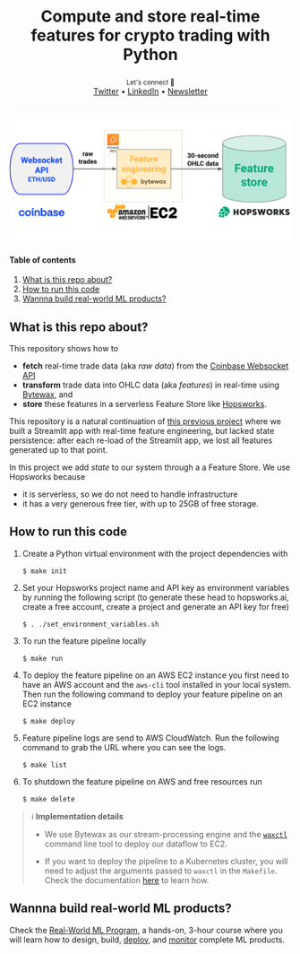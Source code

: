 <div align="center">
    <h1>Compute and store real-time features for crypto trading with Python</h1>
    <!-- <i><a href="https://bytewax.io/">Bytewax</a></i> + <i><a href="https://www.hopsworks.ai/">Hopsworks</a></i> = 🚀 -->
</div>

<div align="center">
    <sub>Let's connect 🤗</sub>
    <br />
    <a href="https://twitter.com/paulabartabajo_">Twitter</a> •
    <a href="https://www.linkedin.com/in/pau-labarta-bajo-4432074b/">LinkedIn</a> •
    <a href="https://paulabartabajo.substack.com/">Newsletter</a>
<br />
</div>

<br />

<p align="center">
  <img src="images/header.png" width='600' />
</p>


#### Table of contents
1. [What is this repo about?](#what-is-this-repo-about)
2. [How to run this code](#how-to-run-this-code)
3. [Wannna build real-world ML products?](#wannna-build-real-world-ml-products)


## What is this repo about?
This repository shows how to

* **fetch** real-time trade data (aka *raw data*) from the [Coinbase Websocket API](https://help.coinbase.com/en/cloud/websocket-feeds/exchange)
* **transform** trade data into OHLC data (aka *features*) in real-time using [Bytewax](https://bytewax.io/), and
* **store** these features in a serverless Feature Store like [Hopsworks](https://www.hopsworks.ai/).

This repository is a natural continuation of [this previous project](https://github.com/Paulescu/real-time-ohlc-with-bytewax) where we built a
Streamlit app with real-time feature engineering, but lacked state persistence: after each re-load of the Streamlit app, we lost all features generated up to that point.

In this project we add *state* to our system through a a Feature Store. We use Hopsworks because
- it is serverless, so we do not need to handle infrastructure
- it has a very generous free tier, with up to 25GB of free storage.


## How to run this code

1. Create a Python virtual environment with the project dependencies with
    ```
    $ make init
    ```

2. Set your Hopsworks project name and API key as environment variables by running the following script (to generate these head to hopsworks.ai, create a free account, create a project and generate an API key for free)
    ```
    $ . ./set_environment_variables.sh
    ```

3. To run the feature pipeline locally
    ```
    $ make run
    ```

4. To deploy the feature pipeline on an AWS EC2 instance you first need to have an AWS account and the `aws-cli` tool installed in your local system. Then run the following command to deploy your feature pipeline on an EC2 instance
    ```
    $ make deploy
    ```

5. Feature pipeline logs are send to AWS CloudWatch. Run the following command to grab the URL where you can see the logs.
    ```
    $ make list
    ```

6. To shutdown the feature pipeline on AWS and free resources run
    ```
    $ make delete
    ```

> ℹ️ **Implementation details**
>
>* We use Bytewax as our stream-processing engine and the [`waxctl`](https://bytewax.io/>docs/deployment/waxctl-aws) command line tool to deploy our dataflow to EC2.
>
>* If you want to deploy the pipeline to a Kubernetes cluster, you will need to adjust
> the arguments passed to `waxctl` in the `Makefile`. Check the documentation [here](https://bytewax.io/docs/deployment/waxctl)
> to learn how.

## Wannna build real-world ML products?

Check the [Real-World ML Program](https://realworldmachinelearning.carrd.co/), a hands-on, 3-hour course where you will learn
how to design, build, [deploy](https://taxi-demand-predictor.streamlit.app/), and [monitor](https://taxi-demand-predictor-monitoring.streamlit.app/) complete ML products.